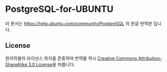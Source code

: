 # PostgreSQL-for-UBUNTU
이 문서는 https://help.ubuntu.com/community/PostgreSQL 의 한글 번역본 입니다.

## License
원저작물의 라이선스 취지를 존중하여 번역물 역시 [Creative Commons Attribution-ShareAlike 3.0 License](http://creativecommons.org/licenses/by-sa/3.0/)을 따릅니다.
